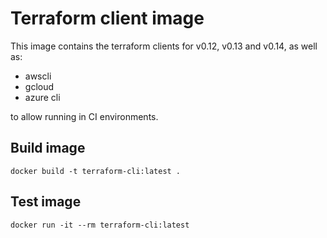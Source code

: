 # Terraform client image

This image contains the terraform clients for v0.12, v0.13 and v0.14, as well as:

* awscli
* gcloud
* azure cli

to allow running in CI environments.

## Build image

    docker build -t terraform-cli:latest .

## Test image

    docker run -it --rm terraform-cli:latest
